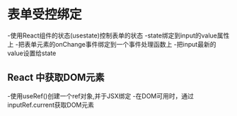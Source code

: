 # 表单受控绑定
-使用React组件的状态(usestate)控制表单的状态
-state绑定到input的value属性上
-把表单元素的onChange事件绑定到一个事件处理函数上
-把input最新的value设置给state

## React 中获取DOM元素
-使用useRef()创建一个ref对象,并于JSX绑定
-在DOM可用时，通过inputRef.current获取DOM元素